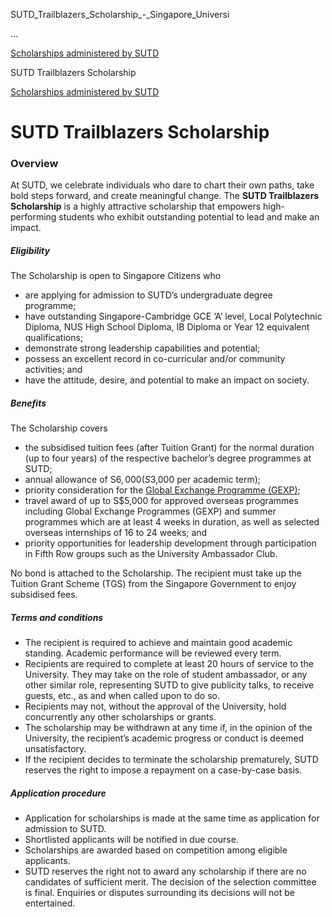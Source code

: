SUTD_Trailblazers_Scholarship_-_Singapore_Universi



…

 [Scholarships administered by SUTD](/admissions/undergraduate/scholarship/sutd-administered) 

SUTD Trailblazers Scholarship

[Scholarships administered by SUTD](https://www.sutd.edu.sg/admissions/undergraduate/scholarship/sutd-administered)

SUTD Trailblazers Scholarship
=============================

### Overview

At SUTD, we celebrate individuals who dare to chart their own paths, take bold steps forward, and create meaningful change. The **SUTD Trailblazers Scholarship** is a highly attractive scholarship that empowers high-performing students who exhibit outstanding potential to lead and make an impact.

##### **Eligibility**

The Scholarship is open to Singapore Citizens who

* are applying for admission to SUTD’s undergraduate degree programme;
* have outstanding Singapore-Cambridge GCE ‘A’ level, Local Polytechnic Diploma, NUS High School Diploma, IB Diploma or Year 12 equivalent qualifications;
* demonstrate strong leadership capabilities and potential;
* possess an excellent record in co-curricular and/or community activities; and
* have the attitude, desire, and potential to make an impact on society.

##### **Benefits**

The Scholarship covers

* the subsidised tuition fees (after Tuition Grant) for the normal duration (up to four years) of the respective bachelor’s degree programmes at SUTD;
* annual allowance of S$6,000 (S$3,000 per academic term);
* priority consideration for the [Global Exchange Programme (GEXP)](/campus-life/global-experience-and-exchange/student-exchange/outbound/global-exchange-programme-gexp/);
* travel award of up to S$5,000 for approved overseas programmes including Global Exchange Programmes (GEXP) and summer programmes which are at least 4 weeks in duration, as well as selected overseas internships of 16 to 24 weeks; and
* priority opportunities for leadership development through participation in Fifth Row groups such as the University Ambassador Club.

No bond is attached to the Scholarship. The recipient must take up the Tuition Grant Scheme (TGS) from the Singapore Government to enjoy subsidised fees.

##### **Terms and conditions**

* The recipient is required to achieve and maintain good academic standing. Academic performance will be reviewed every term.
* Recipients are required to complete at least 20 hours of service to the University. They may take on the role of student ambassador, or any other similar role, representing SUTD to give publicity talks, to receive guests, etc., as and when called upon to do so.
* Recipients may not, without the approval of the University, hold concurrently any other scholarships or grants.
* The scholarship may be withdrawn at any time if, in the opinion of the University, the recipient’s academic progress or conduct is deemed unsatisfactory.
* If the recipient decides to terminate the scholarship prematurely, SUTD reserves the right to impose a repayment on a case-by-case basis.

##### **Application procedure**

* Application for scholarships is made at the same time as application for admission to SUTD.
* Shortlisted applicants will be notified in due course.
* Scholarships are awarded based on competition among eligible applicants.
* SUTD reserves the right not to award any scholarship if there are no candidates of sufficient merit. The decision of the selection committee is final. Enquiries or disputes surrounding its decisions will not be entertained.

